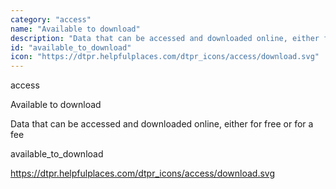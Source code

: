 ```yaml
---
category: "access"
name: "Available to download"
description: "Data that can be accessed and downloaded online, either for free or for a fee"
id: "available_to_download"
icon: "https://dtpr.helpfulplaces.com/dtpr_icons/access/download.svg"
---
```

access

Available to download

Data that can be accessed and downloaded online, either for free or for a 
fee

available_to_download

https://dtpr.helpfulplaces.com/dtpr_icons/access/download.svg